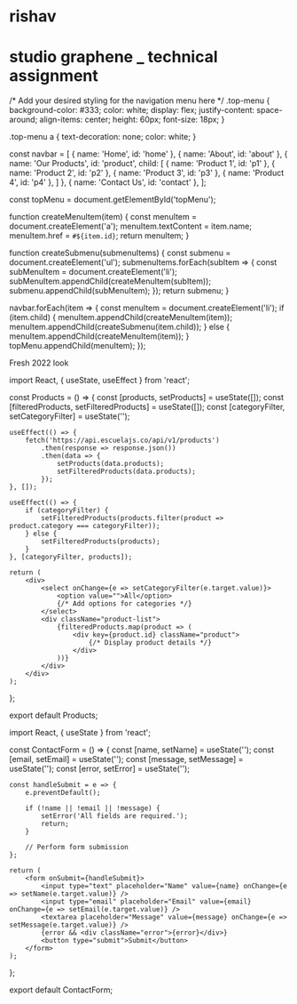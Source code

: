 # rishav
# studio graphene _ technical assignment
<!DOCTYPE html>
<html lang="en">
<head>
    <meta charset="UTF-8">
    <meta name="viewport" content="width=device-width, initial-scale=1.0">
    <title>Dynamic Navigation</title>
    <link rel="stylesheet" href="styles.css">
</head>
<body>
    <nav class="top-menu" id="topMenu">
        <!-- Navigation items will be added dynamically here -->
    </nav>
    <script src="script.js"></script>
</body>
</html>


/* Add your desired styling for the navigation menu here */
.top-menu {
    background-color: #333;
    color: white;
    display: flex;
    justify-content: space-around;
    align-items: center;
    height: 60px;
    font-size: 18px;
}

.top-menu a {
    text-decoration: none;
    color: white;
}


const navbar = [
    { name: 'Home', id: 'home' },
    { name: 'About', id: 'about' },
    {
        name: 'Our Products', id: 'product', child: [
            { name: 'Product 1', id: 'p1' },
            { name: 'Product 2', id: 'p2' },
            { name: 'Product 3', id: 'p3' },
            { name: 'Product 4', id: 'p4' },
        ]
    },
    { name: 'Contact Us', id: 'contact' },
];

const topMenu = document.getElementById('topMenu');

function createMenuItem(item) {
    const menuItem = document.createElement('a');
    menuItem.textContent = item.name;
    menuItem.href = `#${item.id}`;
    return menuItem;
}

function createSubmenu(submenuItems) {
    const submenu = document.createElement('ul');
    submenuItems.forEach(subItem => {
        const subMenuItem = document.createElement('li');
        subMenuItem.appendChild(createMenuItem(subItem));
        submenu.appendChild(subMenuItem);
    });
    return submenu;
}

navbar.forEach(item => {
    const menuItem = document.createElement('li');
    if (item.child) {
        menuItem.appendChild(createMenuItem(item));
        menuItem.appendChild(createSubmenu(item.child));
    } else {
        menuItem.appendChild(createMenuItem(item));
    }
    topMenu.appendChild(menuItem);
});



<div class="banner">
    Fresh 2022 look
</div>


import React, { useState, useEffect } from 'react';

const Products = () => {
    const [products, setProducts] = useState([]);
    const [filteredProducts, setFilteredProducts] = useState([]);
    const [categoryFilter, setCategoryFilter] = useState('');

    useEffect(() => {
        fetch('https://api.escuelajs.co/api/v1/products')
            .then(response => response.json())
            .then(data => {
                setProducts(data.products);
                setFilteredProducts(data.products);
            });
    }, []);

    useEffect(() => {
        if (categoryFilter) {
            setFilteredProducts(products.filter(product => product.category === categoryFilter));
        } else {
            setFilteredProducts(products);
        }
    }, [categoryFilter, products]);

    return (
        <div>
            <select onChange={e => setCategoryFilter(e.target.value)}>
                <option value="">All</option>
                {/* Add options for categories */}
            </select>
            <div className="product-list">
                {filteredProducts.map(product => (
                    <div key={product.id} className="product">
                        {/* Display product details */}
                    </div>
                ))}
            </div>
        </div>
    );
};

export default Products;



import React, { useState } from 'react';

const ContactForm = () => {
    const [name, setName] = useState('');
    const [email, setEmail] = useState('');
    const [message, setMessage] = useState('');
    const [error, setError] = useState('');

    const handleSubmit = e => {
        e.preventDefault();

        if (!name || !email || !message) {
            setError('All fields are required.');
            return;
        }

        // Perform form submission
    };

    return (
        <form onSubmit={handleSubmit}>
            <input type="text" placeholder="Name" value={name} onChange={e => setName(e.target.value)} />
            <input type="email" placeholder="Email" value={email} onChange={e => setEmail(e.target.value)} />
            <textarea placeholder="Message" value={message} onChange={e => setMessage(e.target.value)} />
            {error && <div className="error">{error}</div>}
            <button type="submit">Submit</button>
        </form>
    );
};

export default ContactForm;

